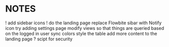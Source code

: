 # NOTES

! add sidebar icons
! do the landing page
replace Flowbite sibar with Notify icon
try adding settings page
modify views so that things are queried based on the logged in user
sync colors
style the table
add more content to the landing page ?
scipt for security
